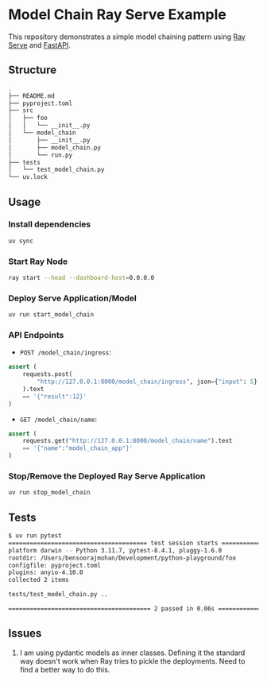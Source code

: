 # Model Chain Ray Serve Example

This repository demonstrates a simple model chaining pattern using [Ray Serve](https://docs.ray.io/en/latest/serve/index.html) and [FastAPI](https://fastapi.tiangolo.com/).

## Structure

```sh
.
├── README.md
├── pyproject.toml
├── src
│   ├── foo
│   │   └── __init__.py
│   └── model_chain
│       ├── __init__.py
│       ├── model_chain.py
│       └── run.py
├── tests
│   └── test_model_chain.py
└── uv.lock
```

## Usage

### Install dependencies

```bash
uv sync
```

### Start Ray Node

```bash
ray start --head --dashboard-host=0.0.0.0
```

### Deploy Serve Application/Model

```bash
uv run start_model_chain
```

### API Endpoints

- `POST /model_chain/ingress`:  

```python
assert (
    requests.post(
        "http://127.0.0.1:8000/model_chain/ingress", json={"input": 5}
    ).text
    == '{"result":12}'
)
```

- `GET /model_chain/name`:  

```python
assert (
    requests.get("http://127.0.0.1:8000/model_chain/name").text
    == '{"name":"model_chain_app"}'
)
```

### Stop/Remove the Deployed Ray Serve Application

```sh
uv run stop_model_chain
```

## Tests

```sh
$ uv run pytest   
======================================= test session starts =======================================
platform darwin -- Python 3.11.7, pytest-8.4.1, pluggy-1.6.0
rootdir: /Users/bensoorajmohan/Development/python-playground/foo
configfile: pyproject.toml
plugins: anyio-4.10.0
collected 2 items                                                                                 

tests/test_model_chain.py ..                                                                [100%]

======================================== 2 passed in 0.06s ========================================
```

## Issues

1. I am using pydantic models as inner classes. Defining it the standard way doesn't work when Ray tries to pickle the deployments. Need to find a better way to do this.
